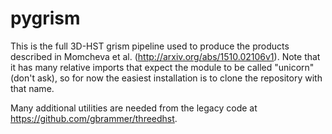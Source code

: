 # pygrism
This is the full 3D-HST grism pipeline used to produce the products described in
Momcheva et al. (http://arxiv.org/abs/1510.02106v1).  Note that it has many relative imports that
expect the module to be called "unicorn" (don't ask), so for now the easiest installation is to clone
the repository with that name.

Many additional utilities are needed from the legacy code at https://github.com/gbrammer/threedhst.

